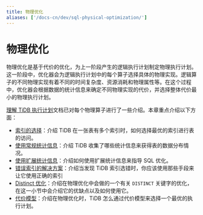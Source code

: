 ```yaml
---
title: 物理优化
aliases: ['/docs-cn/dev/sql-physical-optimization/']
---
```


# 物理优化

物理优化是基于代价的优化，为上一阶段产生的逻辑执行计划制定物理执行计划。这一阶段中，优化器会为逻辑执行计划中的每个算子选择具体的物理实现。逻辑算子的不同物理实现有着不同的时间复杂度、资源消耗和物理属性等。在这个过程中，优化器会根据数据的统计信息来确定不同物理实现的代价，并选择整体代价最小的物理执行计划。

[理解 TiDB 执行计划](/explain-overview.md)文档已对每个物理算子进行了一些介绍。本章重点介绍以下方面：

- [索引的选择](/choose-index.md)：介绍 TiDB 在一张表有多个索引时，如何选择最优的索引进行表的访问。
- [使用常规统计信息](/statistics.md)：介绍 TiDB 收集了哪些统计信息来获得表的数据分布情况。
- [使用扩展统计信息](/extended-statistics.md)：介绍如何使用扩展统计信息来指导 SQL 优化。
- [错误索引的解决方案](/wrong-index-solution.md)：介绍当发现 TiDB 索引选错时，你应该使用那些手段来让它使用正确的索引
- [Distinct 优化](/agg-distinct-optimization.md)：介绍在物理优化中会做的一个有关 `DISTINCT` 关键字的优化，在这一小节中会介绍它的优缺点以及如何使用它。
- [代价模型](/cost-model.md)：介绍在物理优化时，TiDB 怎么通过代价模型来选择一个最优的执行计划。